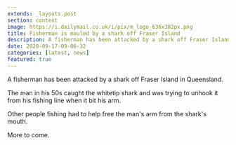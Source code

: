 ```yaml
---
extends: _layouts.post
section: content
image: https://i.dailymail.co.uk/i/pix/m_logo_636x382px.png 
title: Fisherman is mauled by a shark off Fraser Island 
description: A fisherman has been attacked by a shark off Fraser Island. 
date: 2020-09-17-09-06-32 
categories: [latest, news] 
featured: true 
--- 
```

A fisherman has been attacked by a shark off Fraser Island in Queensland.

The man in his 50s caught the whitetip shark and was trying to unhook it from his fishing line when it bit his arm. 

Other people fishing had to help free the man's arm from the shark's mouth. 

More to come. 

